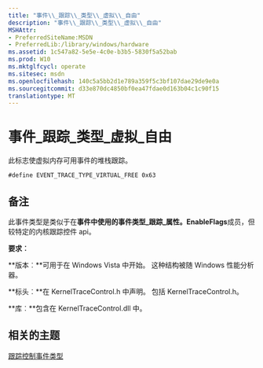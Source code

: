 ```yaml
---
title: "事件\\_跟踪\\_类型\\_虚拟\\_自由"
description: "事件\\_跟踪\\_类型\\_虚拟\\_自由"
MSHAttr:
- PreferredSiteName:MSDN
- PreferredLib:/library/windows/hardware
ms.assetid: 1c547a82-5e5e-4c0e-b3b5-5830f5a52bab
ms.prod: W10
ms.mktglfcycl: operate
ms.sitesec: msdn
ms.openlocfilehash: 140c5a5bb2d1e789a359f5c3bf107dae29de9e0a
ms.sourcegitcommit: d33e870dc4850bf0ea47fdae0d163b04c1c90f15
translationtype: MT
---
```

# <a name="eventtracetypevirtualfree"></a>事件\_跟踪\_类型\_虚拟\_自由


此标志使虚拟内存可用事件的堆栈跟踪。

``` syntax
#define EVENT_TRACE_TYPE_VIRTUAL_FREE 0x63
```

## <a name="remarks"></a>备注


此事件类型是类似于在**事件中使用的事件类型\_跟踪\_属性。EnableFlags**成员，但较特定的内核跟踪控件 api。

**要求︰**

**版本︰**可用于在 Windows Vista 中开始。 这种结构被随 Windows 性能分析器。

**标头︰**在 KernelTraceControl.h 中声明。 包括 KernelTraceControl.h。

**库︰**包含在 KernelTraceControl.dll 中。

## <a name="related-topics"></a>相关的主题


[跟踪控制事件类型](trace-control-event-types.md)

 

 







